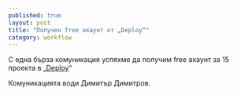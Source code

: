 ```yaml
---
published: true
layout: post
title: "Получен free акаунт от „Deploy“"
category: workflow
---
```


С една бърза комуникация успяхме да получим free акаунт за 15 проектa в „[Deploy](https://www.deployhq.com/)“

Комуникацията води Димитър Димитров.